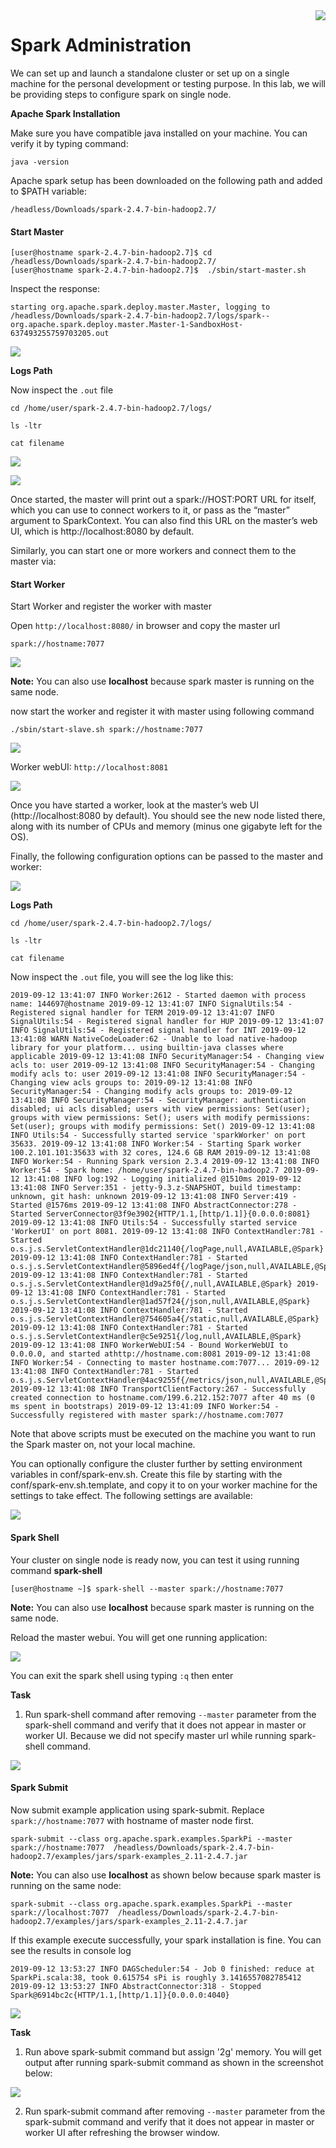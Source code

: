 <img align="right" src="../logo.png">


Spark Administration
=====================

We can set up and
launch a standalone cluster or set up on a single machine for the
personal development or testing purpose. In this lab, we will be
providing steps to configure spark on single node.


**Apache Spark Installation**

Make sure you have compatible java installed on your machine. You can verify it by typing command:

``` 
java -version
```

Apache spark setup has been downloaded on the following path and added to $PATH variable:

```
/headless/Downloads/spark-2.4.7-bin-hadoop2.7/
```


#### Start Master


```
[user@hostname spark-2.4.7-bin-hadoop2.7]$ cd /headless/Downloads/spark-2.4.7-bin-hadoop2.7/
[user@hostname spark-2.4.7-bin-hadoop2.7]$  ./sbin/start-master.sh

```


Inspect the response:

``` 
starting org.apache.spark.deploy.master.Master, logging to /headless/Downloads/spark-2.4.7-bin-hadoop2.7/logs/spark--org.apache.spark.deploy.master.Master-1-SandboxHost-637493255759703205.out
```


![](../images/start1.png)



**Logs Path**

Now inspect the `.out` file


```
cd /home/user/spark-2.4.7-bin-hadoop2.7/logs/

ls -ltr

cat filename
```

![](../images/start9.png)


![](../images/start10.png)


Once started, the master will print out a spark://HOST:PORT URL for itself, which you can use to connect workers to it, or pass as the “master” argument to SparkContext. You can also find this URL on the master’s web UI, which is http://localhost:8080 by default.

Similarly, you can start one or more workers and connect them to the master via:


#### Start Worker

Start Worker and register the worker with master


Open `http://localhost:8080/` in browser and copy the master url


`spark://hostname:7077`


![](../images/start2.png)


**Note:** You can also use **localhost** because spark master is running on the same node.
 

now start the worker and register it with master using following command

`./sbin/start-slave.sh spark://hostname:7077`


![](../images/start3.png)


Worker webUI: `http://localhost:8081`

![](../images/start4.png)



Once you have started a worker, look at the master’s web UI (http://localhost:8080 by default). You should see the new node listed there, along with its number of CPUs and memory (minus one gigabyte left for the OS).

Finally, the following configuration options can be passed to the master and worker:


![](../images/start11.png)


**Logs Path**

```
cd /home/user/spark-2.4.7-bin-hadoop2.7/logs/

ls -ltr

cat filename
```


Now inspect the `.out` file, you will see the log like this:

```
2019-09-12 13:41:07 INFO Worker:2612 - Started daemon with process name: 144697@hostname 2019-09-12 13:41:07 INFO SignalUtils:54 - Registered signal handler for TERM 2019-09-12 13:41:07 INFO SignalUtils:54 - Registered signal handler for HUP 2019-09-12 13:41:07 INFO SignalUtils:54 - Registered signal handler for INT 2019-09-12 13:41:08 WARN NativeCodeLoader:62 - Unable to load native-hadoop library for your platform... using builtin-java classes where applicable 2019-09-12 13:41:08 INFO SecurityManager:54 - Changing view acls to: user 2019-09-12 13:41:08 INFO SecurityManager:54 - Changing modify acls to: user 2019-09-12 13:41:08 INFO SecurityManager:54 - Changing view acls groups to: 2019-09-12 13:41:08 INFO SecurityManager:54 - Changing modify acls groups to: 2019-09-12 13:41:08 INFO SecurityManager:54 - SecurityManager: authentication disabled; ui acls disabled; users with view permissions: Set(user); groups with view permissions: Set(); users with modify permissions: Set(user); groups with modify permissions: Set() 2019-09-12 13:41:08 INFO Utils:54 - Successfully started service 'sparkWorker' on port 35633. 2019-09-12 13:41:08 INFO Worker:54 - Starting Spark worker 100.2.101.101:35633 with 32 cores, 124.6 GB RAM 2019-09-12 13:41:08 INFO Worker:54 - Running Spark version 2.3.4 2019-09-12 13:41:08 INFO Worker:54 - Spark home: /home/user/spark-2.4.7-bin-hadoop2.7 2019-09-12 13:41:08 INFO log:192 - Logging initialized @1510ms 2019-09-12 13:41:08 INFO Server:351 - jetty-9.3.z-SNAPSHOT, build timestamp: unknown, git hash: unknown 2019-09-12 13:41:08 INFO Server:419 - Started @1576ms 2019-09-12 13:41:08 INFO AbstractConnector:278 - Started ServerConnector@3f9e3902{HTTP/1.1,[http/1.1]}{0.0.0.0:8081} 2019-09-12 13:41:08 INFO Utils:54 - Successfully started service 'WorkerUI' on port 8081. 2019-09-12 13:41:08 INFO ContextHandler:781 - Started o.s.j.s.ServletContextHandler@1dc21140{/logPage,null,AVAILABLE,@Spark} 2019-09-12 13:41:08 INFO ContextHandler:781 - Started o.s.j.s.ServletContextHandler@5896ed4f{/logPage/json,null,AVAILABLE,@Spark} 2019-09-12 13:41:08 INFO ContextHandler:781 - Started o.s.j.s.ServletContextHandler@1d9a25f0{/,null,AVAILABLE,@Spark} 2019-09-12 13:41:08 INFO ContextHandler:781 - Started o.s.j.s.ServletContextHandler@1ad57f24{/json,null,AVAILABLE,@Spark} 2019-09-12 13:41:08 INFO ContextHandler:781 - Started o.s.j.s.ServletContextHandler@754605a4{/static,null,AVAILABLE,@Spark} 2019-09-12 13:41:08 INFO ContextHandler:781 - Started o.s.j.s.ServletContextHandler@c5e9251{/log,null,AVAILABLE,@Spark} 2019-09-12 13:41:08 INFO WorkerWebUI:54 - Bound WorkerWebUI to 0.0.0.0, and started athttp://hostname.com:8081 2019-09-12 13:41:08 INFO Worker:54 - Connecting to master hostname.com:7077... 2019-09-12 13:41:08 INFO ContextHandler:781 - Started o.s.j.s.ServletContextHandler@4ac9255f{/metrics/json,null,AVAILABLE,@Spark} 2019-09-12 13:41:08 INFO TransportClientFactory:267 - Successfully created connection to hostname.com/199.6.212.152:7077 after 40 ms (0 ms spent in bootstraps) 2019-09-12 13:41:09 INFO Worker:54 - Successfully registered with master spark://hostname.com:7077
```



Note that above scripts must be executed on the machine you want to run the Spark master on, not your local machine.

You can optionally configure the cluster further by setting environment variables in conf/spark-env.sh. Create this file by starting with the conf/spark-env.sh.template, and copy it to on your worker machine for the settings to take effect. The following settings are available:

![](../images/start12.png)




#### Spark Shell

Your cluster on single node is ready now, you can test it using running command **spark-shell**

```
[user@hostname ~]$ spark-shell --master spark://hostname:7077
```

**Note:** You can also use **localhost** because spark master is running on the same node.
 

Reload the master webui. You will get one running application:

![](../images/start5.png)


You can exit the spark shell using typing `:q`  then enter


**Task**

1) Run spark-shell command after removing `--master` parameter from the spark-shell command and verify that it does not appear in master or worker UI. Because we did not specify master url while running spark-shell command.

![](../images/start6.png)






#### Spark Submit

Now submit example application using spark-submit. Replace `spark://hostname:7077` with hostname of master node first.


```
spark-submit --class org.apache.spark.examples.SparkPi --master spark://hostname:7077  /headless/Downloads/spark-2.4.7-bin-hadoop2.7/examples/jars/spark-examples_2.11-2.4.7.jar
```

**Note:** You can also use **localhost** as shown below because spark master is running on the same node:

```
spark-submit --class org.apache.spark.examples.SparkPi --master spark://localhost:7077  /headless/Downloads/spark-2.4.7-bin-hadoop2.7/examples/jars/spark-examples_2.11-2.4.7.jar
```

If this example execute successfully, your spark installation is fine. You can see the results in console log

```
2019-09-12 13:53:27 INFO DAGScheduler:54 - Job 0 finished: reduce at SparkPi.scala:38, took 0.615754 sPi is roughly 3.1416557082785412 2019-09-12 13:53:27 INFO AbstractConnector:318 - Stopped Spark@6914bc2c{HTTP/1.1,[http/1.1]}{0.0.0.0:4040}
```


![](../images/start7.png)


**Task**

1) Run above spark-submit command but assign '2g' memory. You will get output after running spark-submit command  as shown in the screenshot below:

![](../images/start8.png)

2) Run spark-submit command after removing `--master` parameter from the spark-submit command and verify that it does not appear in master or worker UI after refreshing the browser window.




